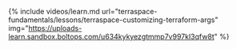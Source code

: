 {% include videos/learn.md
     url="terraspace-fundamentals/lessons/terraspace-customizing-terraform-args"
     img="https://uploads-learn.sandbox.boltops.com/u634kykyezgtmmp7v997kl3qfw8t" %}